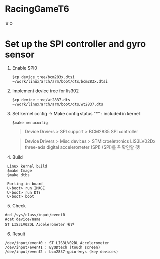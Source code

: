 # RacingGameT6

ㅎㅇ

# Set up the SPI controller and gyro sensor
1. Enable SPI0


   ```$cp device_tree/bcm283x.dtsi ~/work/linux/arch/arm/boot/dts/bcm283x.dtsi```
   
2. Implement device tree for lis302


   ```$cp device_tree/wt2837.dts ~/work/linux/arch/arm/boot/dts/wt2837.dts```
   
3. Set kernel config
 -> Make config status "*" : included in kernel
   
   ```$make menuconfig```
   
   >Device Drviers > SPI support > BCM2835 SPI controller

   
   >Device Drivers > Misc devices > STMicroeletronics LIS3LV02Dx three-axis digital accelerometer (SPI)
   (SPI)를 꼭 확인할 것!
   

4. Build

  ```
   Linux kernel build
   $make Image
   $make dtbs

   Porting in board
   U-boot> run IMAGE
   U-boot> run DTB
   U-boot> boot
```

5. Check
  ```
#cd /sys/class/input/event0
#cat device/name
ST LIS3LV02DL Accelerometer 확인
```

6. Result
```
/dev/input/event0 : ST LIS3LV02DL Accelerometer
/dev/input/event1 : ByQDtech (touch screen)
/dev/input/event2 : bcm2837-gpio-keys (key devices)
```
   
